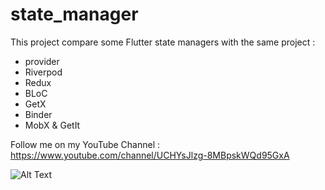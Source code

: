 # state_manager

This project compare some Flutter state managers with the same project :
- provider
- Riverpod
- Redux
- BLoC
- GetX
- Binder
- MobX & GetIt

Follow me on my YouTube Channel : https://www.youtube.com/channel/UCHYsJlzg-8MBpskWQd95GxA


![Alt Text](https://github.com/dsilvera/flutter_state_manager/blob/main/demo/demo.gif)
